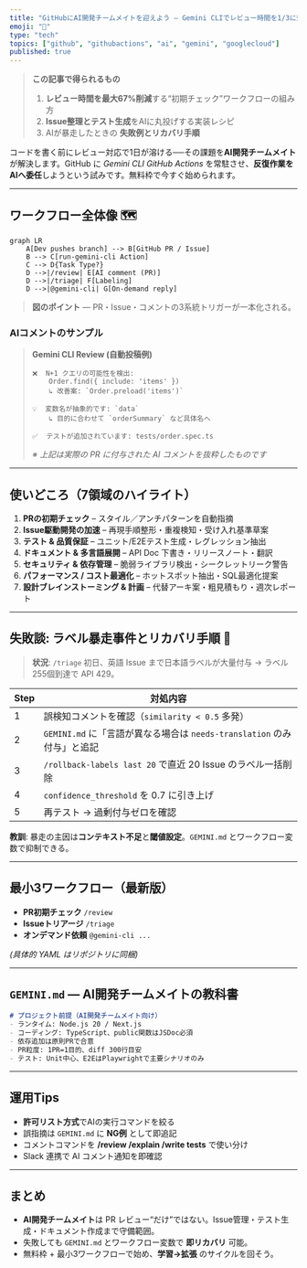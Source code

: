 ```yaml
---
title: "GitHubにAI開発チームメイトを迎えよう — Gemini CLIでレビュー時間を1/3に短縮する方法"
emoji: "🤖"
type: "tech"
topics: ["github", "githubactions", "ai", "gemini", "googlecloud"]
published: true
---
```


> **この記事で得られるもの**  
> 1. **レビュー時間を最大67%削減**する“初期チェック”ワークフローの組み方  
> 2. **Issue整理とテスト生成**をAIに丸投げする実装レシピ  
> 3. AIが暴走したときの **失敗例とリカバリ手順**  

コードを書く前にレビュー対応で1日が溶ける──その課題を**AI開発チームメイト**が解決します。GitHub に *Gemini CLI GitHub Actions* を常駐させ、**反復作業をAIへ委任**しようという試みです。無料枠で今すぐ始められます。

---

## ワークフロー全体像 🗺️

```mermaid
graph LR
    A[Dev pushes branch] --> B[GitHub PR / Issue]
    B --> C[run-gemini-cli Action]
    C --> D{Task Type?}
    D -->|/review| E[AI comment (PR)]
    D -->|/triage| F[Labeling]
    D -->|@gemini-cli| G[On-demand reply]
```

> **図のポイント** — PR・Issue・コメントの3系統トリガーが一本化される。

### AIコメントのサンプル

> **Gemini CLI Review (自動投稿例)**  
> ```
> ❌  N+1 クエリの可能性を検出:
>     Order.find({ include: 'items' })
>     ↳ 改善案: `Order.preload('items')`
>
> 💡  変数名が抽象的です: `data`
>     ↳ 目的に合わせて `orderSummary` など具体名へ
>
> ✅  テストが追加されています: tests/order.spec.ts
> ```
>
> _※ 上記は実際の PR に付与された AI コメントを抜粋したものです_  
> <!-- ![Gemini CLI Review Example](./images/gemini-review-example.png) -->

---

## 使いどころ（7領域のハイライト）

1. **PRの初期チェック** – スタイル／アンチパターンを自動指摘  
2. **Issue駆動開発の加速** – 再現手順整形・重複検知・受け入れ基準草案  
3. **テスト & 品質保証** – ユニット/E2Eテスト生成・レグレッション抽出  
4. **ドキュメント & 多言語展開** – API Doc 下書き・リリースノート・翻訳  
5. **セキュリティ & 依存管理** – 脆弱ライブラリ検出・シークレットリーク警告  
6. **パフォーマンス / コスト最適化** – ホットスポット抽出・SQL最適化提案  
7. **設計ブレインストーミング & 計画** – 代替アーキ案・粗見積もり・週次レポート

---

## 失敗談: ラベル暴走事件とリカバリ手順 🐞

> **状況**: `/triage` 初日、英語 Issue まで日本語ラベルが大量付与 → ラベル255個到達で API 429。

| Step | 対処内容 |
|---|---|
| 1 | 誤検知コメントを確認（`similarity < 0.5` 多発） |
| 2 | `GEMINI.md` に「言語が異なる場合は `needs-translation` のみ付与」と追記 |
| 3 | `/rollback-labels last 20` で直近 20 Issue のラベル一括削除 |
| 4 | `confidence_threshold` を 0.7 に引き上げ |
| 5 | 再テスト → 過剰付与ゼロを確認 |

**教訓**: 暴走の主因は**コンテキスト不足**と**閾値設定**。`GEMINI.md` とワークフロー変数で抑制できる。

---

## 最小3ワークフロー（最新版）

- **PR初期チェック** `/review`  
- **Issueトリアージ** `/triage`  
- **オンデマンド依頼** `@gemini-cli ...`  

*(具体的 YAML はリポジトリに同梱)*

---

## `GEMINI.md` ― AI開発チームメイトの教科書

```md
# プロジェクト前提（AI開発チームメイト向け）
- ランタイム: Node.js 20 / Next.js
- コーディング: TypeScript、public関数はJSDoc必須
- 依存追加は原則PRで合意
- PR粒度: 1PR=1目的、diff 300行目安
- テスト: Unit中心、E2EはPlaywrightで主要シナリオのみ
```

---

## 運用Tips

- **許可リスト方式**でAIの実行コマンドを絞る  
- 誤指摘は `GEMINI.md` に **NG例** として即追記  
- コメントコマンドを **/review /explain /write tests** で使い分け  
- Slack 連携で AI コメント通知を即確認

---

## まとめ

- **AI開発チームメイト**は PR レビュー“だけ”ではない。Issue管理・テスト生成・ドキュメント作成まで守備範囲。  
- 失敗しても `GEMINI.md` とワークフロー変数で **即リカバリ** 可能。  
- 無料枠 + 最小3ワークフローで始め、**学習→拡張** のサイクルを回そう。
